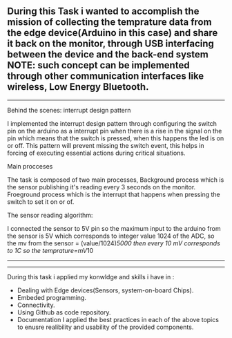 During this Task i wanted to accomplish the mission of collecting the temprature data from 
the edge device(Arduino in this case) and share it back on the monitor,
through USB interfacing between the device and the back-end system 
NOTE: such concept can be implemented through other communication interfaces like wireless, Low Energy Bluetooth.
------------------------------------------------------------------
------------------------------------------------------------------

Behind the scenes: interrupt design pattern

I implemented the interrupt design pattern through configuring the switch pin on the arduino as a interrupt pin
when there is a rise in the signal on the pin which means that the switch is pressed, when this happens the led is on or off.
This pattern will prevent missing the switch event, this helps in forcing of executing 
essential actions during critical situations.

Main procceses

The task is composed of two main processes,
Background process which is the sensor publishing it's reading every 3 seconds on the monitor.
Froeground process which is the interrupt that happens when pressing the switch to set it on or of.

The sensor reading algorithm:

I connected the sensor to 5V pin so the maximum input to the arduino from the sensor is 5V 
which corresponds to integer value 1024 of the ADC, so the mv from the sensor = (value/1024)*5000
then every 10 mV corresponds to 1C so the temprature=mV*10


-------------------------------------------------------------------
-------------------------------------------------------------------
During this task i applied my konwldge and skills i have in :
- Dealing with Edge devices(Sensors, system-on-board Chips).
- Embeded programming.
- Connectivity.
- Using Github as code repository.
- Documentation
I applied the best practices in each of the above topics to enusre realibility and usability of the 
provided components.

